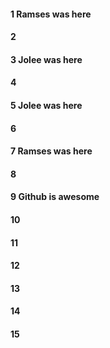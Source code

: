 #### 1 Ramses was here
#### 2
#### 3 Jolee was here
#### 4
#### 5 Jolee was here
#### 6
#### 7 Ramses was here
#### 8
#### 9 Github is awesome
#### 10
#### 11
#### 12
#### 13
#### 14
#### 15
